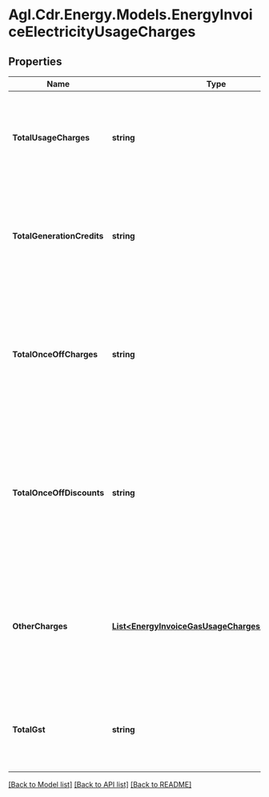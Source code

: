 # Agl.Cdr.Energy.Models.EnergyInvoiceElectricityUsageCharges

## Properties

Name | Type | Description | Notes
------------ | ------------- | ------------- | -------------
**TotalUsageCharges** | **string** | The aggregate total of usage charges for the period covered by the invoice (exclusive of GST) | 
**TotalGenerationCredits** | **string** | The aggregate total of generation credits for the period covered by the invoice (exclusive of GST) | 
**TotalOnceOffCharges** | **string** | The aggregate total of any once off charges arising from electricity usage for the period covered by the invoice (exclusive of GST) | 
**TotalOnceOffDiscounts** | **string** | The aggregate total of any once off discounts or credits arising from electricity usage for the period covered by the invoice (exclusive of GST) | 
**OtherCharges** | [**List&lt;EnergyInvoiceGasUsageChargesOtherCharges&gt;**](EnergyInvoiceGasUsageChargesOtherCharges.md) | Optional array of charges that may be part of the invoice (for e.g. environmental charges for C&amp;I consumers) (exclusive of GST) | [optional] 
**TotalGst** | **string** | The total GST for all electricity usage charges.  If absent then zero is assumed | [optional] 

[[Back to Model list]](../README.md#documentation-for-models) [[Back to API list]](../README.md#documentation-for-api-endpoints) [[Back to README]](../README.md)

